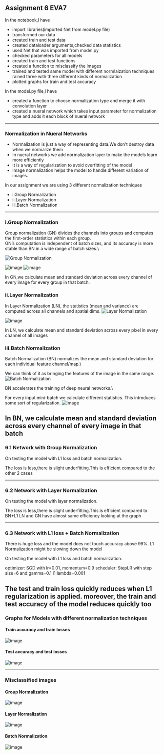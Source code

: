 ## Assignment 6 EVA7

In the notebook,I have 
* import libraries(imported Net from model.py file)
* transformed our data
* created train and test data
* created dataloader arguments,checked data statistics
* used Net that was imported from model.py
* checked parameters for all models
* created train and test functions
* created a function to misclassify the images
* trained and tested same model with different normlaization techniques
rained three with three different kinds of normalization
* plotted graphs for train and test accuracy

In the model.py file,I have
* created a function to choose normalization type and merge it with convolution layer
* created a  nueral network which takes input parameter for normalization type  and adds it each block of nueral network
---
### Normalization in Nueral Networks
* Normalization is just a way of representing data.We don't destroy data when we normalize them
* In nueral networks we add normalization layer to make the models learn more efficiently 
* It is a way of regularization to avoid overfitting of the model
* Image normalization helps the model to handle different variation of images.

In our assignment we are using 3 different normalization techniques

* i.Group Normalization
* ii.Layer Normalization
* iii.Batch Normalization

---
 ### i.Group Normalization
 Group normalization (GN) divides the channels into groups and computes the first-order statistics within each group.\
 GN’s computation is independent of batch sizes, and its accuracy is more stable than BN in a wide range of batch sizes.\

 ![Group Normalization](https://theaisummer.com/static/cc4cab7d3928c37b81f620fb95f2fb23/63a68/group-normalization.png)
 
 ![image](https://user-images.githubusercontent.com/47341316/139876212-c0e91a31-5ec8-4eca-be13-cbb32fed3802.png)
![image](https://user-images.githubusercontent.com/47341316/139876326-2e43abdc-bb07-4363-9b4c-b052364bd5b2.png)


In GN,we calculate mean and standard deviation across every channel of every image for every group in that batch.

 ### ii.Layer Normalization
 In  Layer Normalization (LN), the statistics (mean and variance) are computed across all channels and spatial dims.
 ![Layer Normalization](https://theaisummer.com/static/3ed7199184645f3e632d17ab6441244f/63a68/layer-norm.png)
 
 ![image](https://user-images.githubusercontent.com/47341316/139876104-5d2be674-feb3-4378-9777-68e9b146209f.png)


In LN,
we calculate mean and standard deviation across every pixel in every channel of all images 
 ### iii.Batch Normalization
Batch Normalization (BN) normalizes the mean and standard deviation for each individual feature channel/map.\

We can think of it as bringing the features of the image in the same range.\
![Batch Normalization](https://theaisummer.com/static/4dcafb4538eae7ec712691afaee981cb/63a68/batch-norm.png)


BN accelerates the training of deep neural networks.\

For every input mini-batch we calculate different statistics. This introduces some sort of regularization.
![image](https://user-images.githubusercontent.com/47341316/139875772-97646875-726f-4606-868b-1e8ff93862c3.png)


In BN,
we calculate mean and standard deviation across every channel of every image in that batch 
---
### 6.1 Network with Group Normalization 
On testing the model with L1 loss and  batch normalization.

The loss is less,there is slight underfitting.This is efficient compared to the other 2 cases


---
### 6.2 Network with Layer Normalization
On testing the model with layer normalization.

The loss is less,there is slight underfitting.This is efficient compared to BN+L1
LN and GN have almost same efficiency looking at the graph


---
### 6.3 Network with L1 loss + Batch Normalization
There is huge loss and the model does not  touch accuracy above 99%.
L1 Normalization might be slowing down the model

On testing the model with L1 loss and  batch normalization.

optimizer: SGD with lr=0.01, momentum=0.9
scheduler: StepLR with step size=6 and gamma=0.1
l1 lambda=0.001

The test and train loss quickly reduces when L1 regularization is applied. moreover, the train and test accuracy of the model reduces quickly too
---
### Graphs for Models with different normalization techniques


#### Train accuracy and train losses
![image](https://user-images.githubusercontent.com/47341316/139875095-ef821307-9e88-4113-a626-bc5f5d361476.png)

#### Test accuracy and  test losses
![image](https://user-images.githubusercontent.com/47341316/139875051-ba941983-f3a4-4eff-a69e-3a0e2de69163.png)

---
### Misclassified images

#### Group Normalization
![image](https://user-images.githubusercontent.com/47341316/139874984-53a62cfd-c352-4d9b-8190-51905d874263.png)

#### Layer Normalization
![image](https://user-images.githubusercontent.com/47341316/139874857-c8d5e660-42ac-4cad-b388-1f7b9ca79ac6.png)

#### Batch Normalization
![image](https://user-images.githubusercontent.com/47341316/139874758-4ecf6f23-8d10-4442-9b3f-94b7fe3bfa7c.png)

